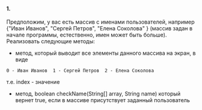 
#### 1. 

Предположим, у вас есть массив с именами пользователей, например {"Иван Иванов", "Сергей Петров", "Елена Соколова" } (массив задан в начале программы, естественно, имен может быть больше).
Реализовать следующие методы:

- метод, который выводит все элементы данного массива на экран, в виде  
~~~~console
0 - Иван Иванов  1 - Сергей Петров  2 - Елена Соколова  
~~~~
т.е. index - значение

- метод, boolean checkName(String[] array, String name) который вернет true, если в массиве присутствует заданный пользователь